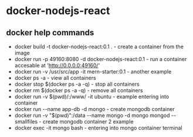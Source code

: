 # docker-nodejs-react

## docker help commands

- docker build -t docker-nodejs-react:0.1 .  - create a container from the image
- docker run -p 49160:8080 -d  docker-nodejs-react:0.1 - run a container accesable at 'http://0.0.0.0:49160/'
- docker run -v /usr/src/app  -it mern-starter:0.1 - another example
- docker ps -a - view all containers
- docker stop $(docker ps -a -q)  - stop all containers
- docker rm $(docker ps -a -q) - remove all containers
- docker run -v $(pwd)/:/www/ -it ubuntu - example entering into container
- docker run --name app-db -d mongo - create mongodb container
- docker run -v "$(pwd)":/data --name mongo -d mongo mongod --smallfiles   - create mongodb container 2 example
- docker exec -it mongo bash - entering into mongo container terminal